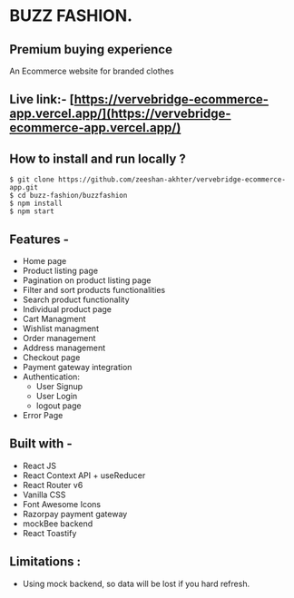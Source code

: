 # BUZZ FASHION.
## Premium buying experience  
  An Ecommerce website for branded clothes

## Live link:- [https://vervebridge-ecommerce-app.vercel.app/](https://vervebridge-ecommerce-app.vercel.app/)

## **How to install and run locally ?**

```
$ git clone https://github.com/zeeshan-akhter/vervebridge-ecommerce-app.git
$ cd buzz-fashion/buzzfashion
$ npm install
$ npm start
```

## **Features -**

- Home page
- Product listing page
- Pagination on product listing page
- Filter and sort products functionalities
- Search product functionality
- Individual product page
- Cart Managment
- Wishlist managment
- Order management
- Address management
- Checkout page
- Payment gateway integration
- Authentication:
  - User Signup
  - User Login
  - logout page
- Error Page

## **Built with -**

- React JS
- React Context API + useReducer
- React Router v6
- Vanilla CSS
- Font Awesome Icons
- Razorpay payment gateway
- mockBee backend
- React Toastify

## Limitations :

- Using mock backend, so data will be lost if you hard refresh.
